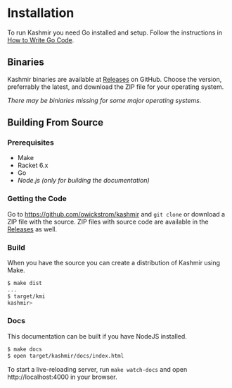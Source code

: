 # Installation

To run Kashmir you need Go installed and setup. Follow the instructions in
[How to Write Go Code](https://golang.org/doc/code.html).

## Binaries

Kashmir binaries are available at [Releases](https://github.com/owickstrom/kashmir/releases) on
GitHub. Choose the version, preferrably the latest, and download the ZIP file for your
operating system.

*There may be biniaries missing for some major operating systems.*

## Building From Source

### Prerequisites

* Make
* Racket 6.x
* Go
* *Node.js (only for building the documentation)*

### Getting the Code

Go to https://github.com/owickstrom/kashmir and `git clone` or download a ZIP file with
the source. ZIP files with source code are available in the
[Releases](https://github.com/owickstrom/kashmir/releases) as well.

### Build

When you have the source you can create a distribution of Kashmir using Make.

```bash
$ make dist
...
$ target/kmi
kashmir>
```

### Docs

This documentation can be built if you have NodeJS installed.

```bash
$ make docs
$ open target/kashmir/docs/index.html
```

To start a live-reloading server, run `make watch-docs` and open http://localhost:4000 in your
browser.

